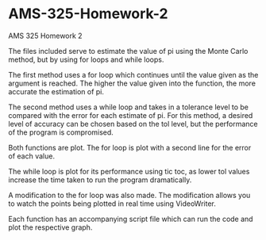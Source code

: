 # AMS-325-Homework-2
AMS 325 Homework 2

The files included serve to estimate the value of pi using the Monte Carlo method, but by using for loops and while loops. 

The first method uses a for loop which continues until the value given as the argument is reached. 
The higher the value given into the function, the more accurate the estimation of pi. 

The second method uses a while loop and takes in a tolerance level to be compared with the error for each estimate of pi. 
For this method, a desired level of accuracy can be chosen based on the tol level, but the performance of the program is compromised.


Both functions are plot. 
The for loop is plot with a second line for the error of each value. 

The while loop is plot for its performance using tic toc, as lower tol values increase the time taken to run the program dramatically. 

A modification to the for loop was also made.
The modification allows you to watch the points being plotted in real time using VideoWriter. 


Each function has an accompanying script file which can run the code and plot the respective graph. 
